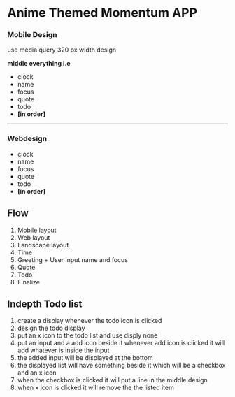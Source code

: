 # Anime Themed Momentum APP

### Mobile Design

use media query 320 px width design

**middle everything i.e**

- clock
- name
- focus
- quote
- todo
- **[in order]**

---

### Webdesign

- clock
- name
- focus
- quote
- todo
- **[in order]**

## Flow

1. Mobile layout
2. Web layout
3. Landscape layout
4. Time
5. Greeting + User input name and focus
6. Quote
7. Todo
8. Finalize

## Indepth Todo list
 1. create a display whenever the todo icon is clicked
 2. design the todo display
 3. put an x icon to the todo list and use disply none
 4. put an input and a add icon beside it whenever add icon is clicked it will add whatever is inside the input
 5. the added input will be displayed at the bottom
 6. the displayed list will have something beside it which will be a checkbox and an x icon
 7. when the checkbox is clicked it will put a line in the middle design 
 8. when x icon is clicked it will remove the the listed item
